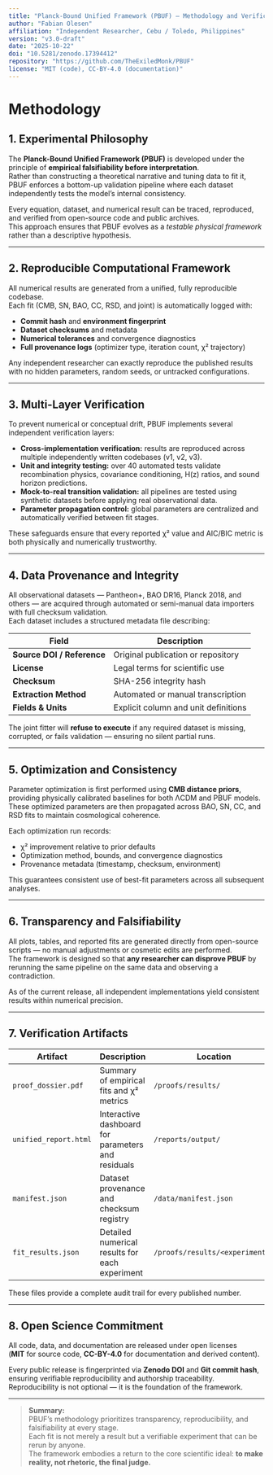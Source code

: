 ```yaml
---
title: "Planck-Bound Unified Framework (PBUF) — Methodology and Verification Protocol"
author: "Fabian Olesen"
affiliation: "Independent Researcher, Cebu / Toledo, Philippines"
version: "v3.0-draft"
date: "2025-10-22"
doi: "10.5281/zenodo.17394412"
repository: "https://github.com/TheExiledMonk/PBUF"
license: "MIT (code), CC-BY-4.0 (documentation)"
---
```


# Methodology

## 1. Experimental Philosophy

The **Planck-Bound Unified Framework (PBUF)** is developed under the principle of **empirical falsifiability before interpretation**.  
Rather than constructing a theoretical narrative and tuning data to fit it, PBUF enforces a bottom-up validation pipeline where each dataset independently tests the model’s internal consistency.

Every equation, dataset, and numerical result can be traced, reproduced, and verified from open-source code and public archives.  
This approach ensures that PBUF evolves as a *testable physical framework* rather than a descriptive hypothesis.

---

## 2. Reproducible Computational Framework

All numerical results are generated from a unified, fully reproducible codebase.  
Each fit (CMB, SN, BAO, CC, RSD, and joint) is automatically logged with:

- **Commit hash** and **environment fingerprint**  
- **Dataset checksums** and metadata  
- **Numerical tolerances** and convergence diagnostics  
- **Full provenance logs** (optimizer type, iteration count, χ² trajectory)

Any independent researcher can exactly reproduce the published results with no hidden parameters, random seeds, or untracked configurations.

---

## 3. Multi-Layer Verification

To prevent numerical or conceptual drift, PBUF implements several independent verification layers:

- **Cross-implementation verification:** results are reproduced across multiple independently written codebases (v1, v2, v3).  
- **Unit and integrity testing:** over 40 automated tests validate recombination physics, covariance conditioning, H(z) ratios, and sound horizon predictions.  
- **Mock-to-real transition validation:** all pipelines are tested using synthetic datasets before applying real observational data.  
- **Parameter propagation control:** global parameters are centralized and automatically verified between fit stages.

These safeguards ensure that every reported χ² value and AIC/BIC metric is both physically and numerically trustworthy.

---

## 4. Data Provenance and Integrity

All observational datasets — Pantheon+, BAO DR16, Planck 2018, and others — are acquired through automated or semi-manual data importers with full checksum validation.  
Each dataset includes a structured metadata file describing:

| Field | Description |
|--------|-------------|
| **Source DOI / Reference** | Original publication or repository |
| **License** | Legal terms for scientific use |
| **Checksum** | SHA-256 integrity hash |
| **Extraction Method** | Automated or manual transcription |
| **Fields & Units** | Explicit column and unit definitions |

The joint fitter will **refuse to execute** if any required dataset is missing, corrupted, or fails validation — ensuring no silent partial runs.

---

## 5. Optimization and Consistency

Parameter optimization is first performed using **CMB distance priors**, providing physically calibrated baselines for both ΛCDM and PBUF models.  
These optimized parameters are then propagated across BAO, SN, CC, and RSD fits to maintain cosmological coherence.

Each optimization run records:

- χ² improvement relative to prior defaults  
- Optimization method, bounds, and convergence diagnostics  
- Provenance metadata (timestamp, checksum, environment)

This guarantees consistent use of best-fit parameters across all subsequent analyses.

---

## 6. Transparency and Falsifiability

All plots, tables, and reported fits are generated directly from open-source scripts — no manual adjustments or cosmetic edits are performed.  
The framework is designed so that **any researcher can disprove PBUF** by rerunning the same pipeline on the same data and observing a contradiction.

As of the current release, all independent implementations yield consistent results within numerical precision.

---

## 7. Verification Artifacts

| Artifact | Description | Location |
|-----------|-------------|-----------|
| `proof_dossier.pdf` | Summary of empirical fits and χ² metrics | `/proofs/results/` |
| `unified_report.html` | Interactive dashboard for parameters and residuals | `/reports/output/` |
| `manifest.json` | Dataset provenance and checksum registry | `/data/manifest.json` |
| `fit_results.json` | Detailed numerical results for each experiment | `/proofs/results/<experiment>/` |

These files provide a complete audit trail for every published number.

---

## 8. Open Science Commitment

All code, data, and documentation are released under open licenses  
(**MIT** for source code, **CC-BY-4.0** for documentation and derived content).  

Every public release is fingerprinted via **Zenodo DOI** and **Git commit hash**, ensuring verifiable reproducibility and authorship traceability.  
Reproducibility is not optional — it is the foundation of the framework.

---

> **Summary:**  
> PBUF’s methodology prioritizes transparency, reproducibility, and falsifiability at every stage.  
> Each fit is not merely a result but a verifiable experiment that can be rerun by anyone.  
> The framework embodies a return to the core scientific ideal: **to make reality, not rhetoric, the final judge.**

